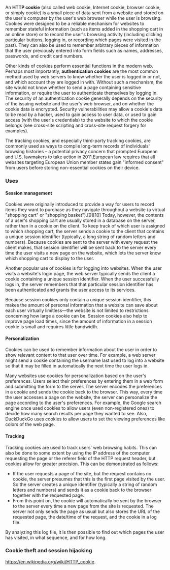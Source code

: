 An __HTTP cookie__ (also called web cookie, Internet cookie, browser cookie, or simply cookie) is a small piece of data sent from a website and stored on the user's computer by the user's web browser while the user is browsing. Cookies were designed to be a reliable mechanism for websites to remember stateful information (such as items added in the shopping cart in an online store) or to record the user's browsing activity (including clicking particular buttons, logging in, or recording which pages were visited in the past). They can also be used to remember arbitrary pieces of information that the user previously entered into form fields such as names, addresses, passwords, and credit card numbers.

Other kinds of cookies perform essential functions in the modern web. Perhaps most importantly, __authentication cookies__ are the most common method used by web servers to know whether the user is logged in or not, and which account they are logged in with. Without such a mechanism, the site would not know whether to send a page containing sensitive information, or require the user to authenticate themselves by logging in. The security of an authentication cookie generally depends on the security of the issuing website and the user's web browser, and on whether the cookie data is encrypted. Security vulnerabilities may allow a cookie's data to be read by a hacker, used to gain access to user data, or used to gain access (with the user's credentials) to the website to which the cookie belongs (see cross-site scripting and cross-site request forgery for examples).

The tracking cookies, and especially third-party tracking cookies, are commonly used as ways to compile long-term records of individuals' browsing histories – a potential privacy concern that prompted European and U.S. lawmakers to take action in 2011.European law requires that all websites targeting European Union member states gain "informed consent" from users before storing non-essential cookies on their device.

### Uses

#### Session management

Cookies were originally introduced to provide a way for users to record items they want to purchase as they navigate throughout a website (a virtual "shopping cart" or "shopping basket").[9][10] Today, however, the contents of a user's shopping cart are usually stored in a database on the server, rather than in a cookie on the client. To keep track of which user is assigned to which shopping cart, the server sends a cookie to the client that contains a unique session identifier (typically, a long string of random letters and numbers). Because cookies are sent to the server with every request the client makes, that session identifier will be sent back to the server every time the user visits a new page on the website, which lets the server know which shopping cart to display to the user.

Another popular use of cookies is for logging into websites. When the user visits a website's login page, the web server typically sends the client a cookie containing a unique session identifier. When the user successfully logs in, the server remembers that that particular session identifier has been authenticated and grants the user access to its services.

Because session cookies only contain a unique session identifier, this makes the amount of personal information that a website can save about each user virtually limitless—the website is not limited to restrictions concerning how large a cookie can be. Session cookies also help to improve page load times, since the amount of information in a session cookie is small and requires little bandwidth.

#### Personalization

Cookies can be used to remember information about the user in order to show relevant content to that user over time. For example, a web server might send a cookie containing the username last used to log into a website so that it may be filled in automatically the next time the user logs in.

Many websites use cookies for personalization based on the user's preferences. Users select their preferences by entering them in a web form and submitting the form to the server. The server encodes the preferences in a cookie and sends the cookie back to the browser. This way, every time the user accesses a page on the website, the server can personalize the page according to the user's preferences. For example, the Google search engine once used cookies to allow users (even non-registered ones) to decide how many search results per page they wanted to see. Also, DuckDuckGo uses cookies to allow users to set the viewing preferences like colors of the web page.

#### Tracking

Tracking cookies are used to track users' web browsing habits. This can also be done to some extent by using the IP address of the computer requesting the page or the referer field of the HTTP request header, but cookies allow for greater precision. This can be demonstrated as follows:

* If the user requests a page of the site, but the request contains no cookie, the server presumes that this is the first page visited by the user. So the server creates a unique identifier (typically a string of random letters and numbers) and sends it as a cookie back to the browser together with the requested page.
* From this point on, the cookie will automatically be sent by the browser to the server every time a new page from the site is requested. The server not only sends the page as usual but also stores the URL of the requested page, the date/time of the request, and the cookie in a log file.

By analyzing this log file, it is then possible to find out which pages the user has visited, in what sequence, and for how long. 

### Cookie theft and session hijacking

https://en.wikipedia.org/wiki/HTTP_cookie. 

